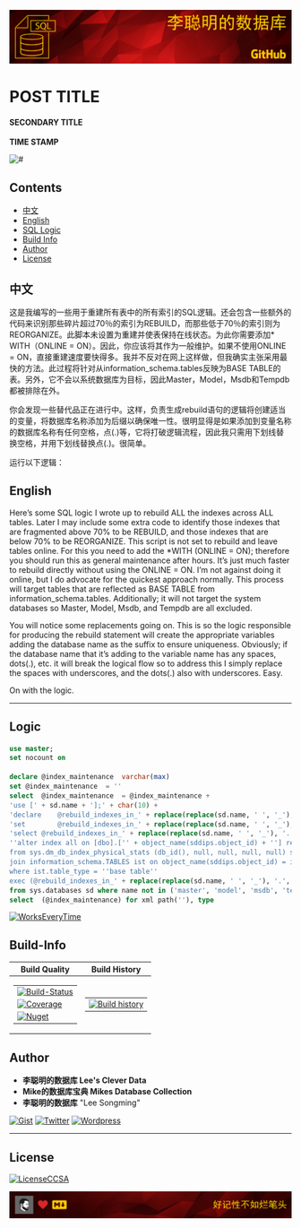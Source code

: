 ![CLEVER DATA GIT REPO](https://raw.githubusercontent.com/LiCongMingDeShujuku/git-resources/master/0-clever-data-github.png "李聪明的数据库")

# POST TITLE
#### SECONDARY TITLE
**TIME STAMP**

![#](images/##############?raw=true "#")

## Contents

- [中文](#中文)
- [English](#English)
- [SQL Logic](#Logic)
- [Build Info](#Build-Info)
- [Author](#Author)
- [License](#License) 


## 中文
这是我编写的一些用于重建所有表中的所有索引的SQL逻辑。还会包含一些额外的代码来识别那些碎片超过70％的索引为REBUILD，而那些低于70％的索引则为REORGANIZE。此脚本未设置为重建并使表保持在线状态。为此你需要添加* WITH（ONLINE = ON）。因此，你应该将其作为一般维护。如果不使用ONLINE = ON，直接重建速度要快得多。我并不反对在网上这样做，但我确实主张采用最快的方法。此过程将针对从information_schema.tables反映为BASE TABLE的表。另外，它不会以系统数据库为目标，因此Master，Model，Msdb和Tempdb都被排除在外。


你会发现一些替代品正在进行中。这样，负责生成rebuild语句的逻辑将创建适当的变量，将数据库名称添加为后缀以确保唯一性。很明显得是如果添加到变量名称的数据库名称有任何空格，点(.)等，它将打破逻辑流程，因此我只需用下划线替换空格，并用下划线替换点(.)。很简单。


运行以下逻辑：


## English
Here’s some SQL logic I wrote up to rebuild ALL the indexes across ALL tables. Later I may include some extra code to identify those indexes that are fragmented above 70% to be REBUILD, and those indexes that are below 70% to be REORGANIZE. This script is not set to rebuild and leave tables online. For this you need to add the *WITH (ONLINE = ON); therefore you should run this as general maintenance after hours. It’s just much faster to rebuild directly without using the ONLINE = ON. I’m not against doing it online, but I do advocate for the quickest approach normally. This process will target tables that are reflected as BASE TABLE from information_schema.tables. Additionally; it will not target the system databases so Master, Model, Msdb, and Tempdb are all excluded.


You will notice some replacements going on. This is so the logic responsible for producing the rebuild statement will create the appropriate variables adding the database name as the suffix to ensure uniqueness. Obviously; if the database name that it’s adding to the variable name has any spaces, dots(.), etc. it will break the logical flow so to address this I simply replace the spaces with underscores, and the dots(.) also with underscores. Easy.

On with the logic.

---
## Logic
```SQL
use master;
set nocount on
 
declare @index_maintenance  varchar(max)
set @index_maintenance  = ''
select  @index_maintenance  = @index_maintenance +
'use [' + sd.name + '];' + char(10) +
'declare    @rebuild_indexes_in_' + replace(replace(sd.name, ' ', '_'), '.', '_') + '   varchar(max)'   + char(10) +
'set        @rebuild_indexes_in_' + replace(replace(sd.name, ' ', '_'), '.', '_') + '   = '''''         + char(10) +
'select @rebuild_indexes_in_' + replace(replace(sd.name, ' ', '_'), '.', '_') + '   = @rebuild_indexes_in_' + replace(replace(sd.name, ' ', '_'), '.', '_') + ' +
''alter index all on [dbo].['' + object_name(sddips.object_id) + ''] rebuild;'' + char(10)
from sys.dm_db_index_physical_stats (db_id(), null, null, null, null) sddips
join information_schema.TABLES ist on object_name(sddips.object_id) = ist.table_name
where ist.table_type = ''base table''
exec (@rebuild_indexes_in_' + replace(replace(sd.name, ' ', '_'), '.', '_') + ')' + CHAR(10) + CHAR(10)
from sys.databases sd where name not in ('master', 'model', 'msdb', 'tempdb') order by name asc
select  (@index_maintenance) for xml path(''), type

```

[![WorksEveryTime](https://forthebadge.com/images/badges/60-percent-of-the-time-works-every-time.svg)](https://shitday.de/)

## Build-Info

| Build Quality | Build History |
|--|--|
|<table><tr><td>[![Build-Status](https://ci.appveyor.com/api/projects/status/pjxh5g91jpbh7t84?svg?style=flat-square)](#)</td></tr><tr><td>[![Coverage](https://coveralls.io/repos/github/tygerbytes/ResourceFitness/badge.svg?style=flat-square)](#)</td></tr><tr><td>[![Nuget](https://img.shields.io/nuget/v/TW.Resfit.Core.svg?style=flat-square)](#)</td></tr></table>|<table><tr><td>[![Build history](https://buildstats.info/appveyor/chart/tygerbytes/resourcefitness)](#)</td></tr></table>|

## Author

- **李聪明的数据库 Lee's Clever Data**
- **Mike的数据库宝典 Mikes Database Collection**
- **李聪明的数据库** "Lee Songming"

[![Gist](https://img.shields.io/badge/Gist-李聪明的数据库-<COLOR>.svg)](https://gist.github.com/congmingshuju)
[![Twitter](https://img.shields.io/badge/Twitter-mike的数据库宝典-<COLOR>.svg)](https://twitter.com/mikesdatawork?lang=en)
[![Wordpress](https://img.shields.io/badge/Wordpress-mike的数据库宝典-<COLOR>.svg)](https://mikesdatawork.wordpress.com/)

---
## License
[![LicenseCCSA](https://img.shields.io/badge/License-CreativeCommonsSA-<COLOR>.svg)](https://creativecommons.org/share-your-work/licensing-types-examples/)

![Lee Songming](https://raw.githubusercontent.com/LiCongMingDeShujuku/git-resources/master/1-clever-data-github.png "李聪明的数据库")

